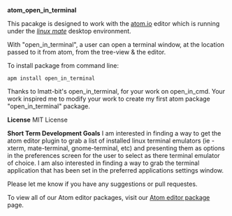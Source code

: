 **atom_open_in_terminal**

This pacakge is designed to work with the <a href="https://www.atom.io" target="_blank">atom.io</a> editor which is running under the *[linux mate](http://mate-desktop.org/)* desktop environment.

With "open_in_terminal", a user can open a terminal window, at the location passed to it from atom, from the tree-view & the editor.

To install package from command line:

    apm install open_in_terminal

Thanks to lmatt-bit's open_in_terminal, for your work on open_in_cmd. Your work inspired me to modify your work to create my first atom package "open_in_terminal" package.

**License**
MIT License

**Short Term Development Goals**
I am interested in finding a way to get the atom editor plugin to grab a list of installed linux terminal emulators (ie - xterm, mate-terminal, gnome-terminal, etc) and presenting them as options in the preferences screen for the user to select as there terminal emulator of choice. I am also interested in finding a way to grab the terminal application that has been set in the preferred applications settings window.

Please let me know if you have any suggestions or pull requestes.

To view all of our Atom editor packages, visit our [Atom editor package](http://www.sitelease.ca/atom-editor-plugins) page.
